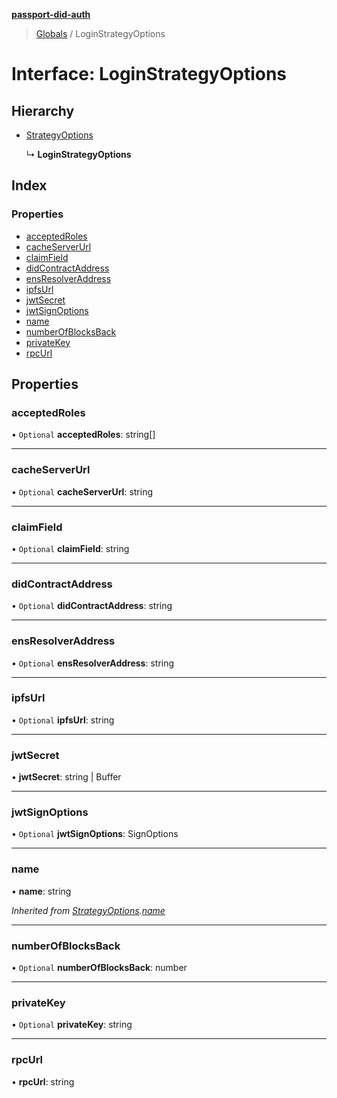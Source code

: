 **[passport-did-auth](../README.md)**

> [Globals](../README.md) / LoginStrategyOptions

# Interface: LoginStrategyOptions

## Hierarchy

* [StrategyOptions](strategyoptions.md)

  ↳ **LoginStrategyOptions**

## Index

### Properties

* [acceptedRoles](loginstrategyoptions.md#acceptedroles)
* [cacheServerUrl](loginstrategyoptions.md#cacheserverurl)
* [claimField](loginstrategyoptions.md#claimfield)
* [didContractAddress](loginstrategyoptions.md#didcontractaddress)
* [ensResolverAddress](loginstrategyoptions.md#ensresolveraddress)
* [ipfsUrl](loginstrategyoptions.md#ipfsurl)
* [jwtSecret](loginstrategyoptions.md#jwtsecret)
* [jwtSignOptions](loginstrategyoptions.md#jwtsignoptions)
* [name](loginstrategyoptions.md#name)
* [numberOfBlocksBack](loginstrategyoptions.md#numberofblocksback)
* [privateKey](loginstrategyoptions.md#privatekey)
* [rpcUrl](loginstrategyoptions.md#rpcurl)

## Properties

### acceptedRoles

• `Optional` **acceptedRoles**: string[]

___

### cacheServerUrl

• `Optional` **cacheServerUrl**: string

___

### claimField

• `Optional` **claimField**: string

___

### didContractAddress

• `Optional` **didContractAddress**: string

___

### ensResolverAddress

• `Optional` **ensResolverAddress**: string

___

### ipfsUrl

• `Optional` **ipfsUrl**: string

___

### jwtSecret

•  **jwtSecret**: string \| Buffer

___

### jwtSignOptions

• `Optional` **jwtSignOptions**: SignOptions

___

### name

•  **name**: string

*Inherited from [StrategyOptions](strategyoptions.md).[name](strategyoptions.md#name)*

___

### numberOfBlocksBack

• `Optional` **numberOfBlocksBack**: number

___

### privateKey

• `Optional` **privateKey**: string

___

### rpcUrl

•  **rpcUrl**: string
